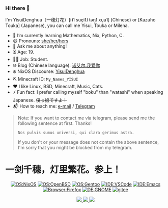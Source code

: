 ### Hi there 👋

<!--
**YisuiDenghua/YisuiDenghua** is a ✨ _special_ ✨ repository because its `README.md` (this file) appears on your GitHub profile.

Here are some ideas to get you started:

- 🔭 I’m currently working on ...
- 🌱 I’m currently learning ...
- 👯 I’m looking to collaborate on ...
- 🤔 I’m looking for help with ...
- 💬 Ask me about ...
- 📫 How to reach me: ...
- 😄 Pronouns: ...
- ⚡ Fun fact: ...
-->

I'm YisuiDenghua（一穂灯花）[i˧˥ sue̠i˥˩ təŋ˥ xu̟a˥] (Chinese) or [Kazuho Touka] (Japanese), you can call me Yisui, Touka or Milena.


- 🌱 I’m currently learning Mathematics, Nix, Python, C.
- 😄 Pronouns: [she/her/hers](https://pronoun.is/she)
- 💬 Ask me about anything!
- ⏳ Age: 19.
- 👩‍🎓 Job: Student.
- 🌐 Blog (Chinese language): [诺艾尔.我爱你](https://诺艾尔.我爱你)
- ❄️ NixOS Discourse: [YisuiDenghua](https://discourse.nixos.org/u/yisuidenghua)
- ⛏ Minecraft ID: `My_Names_YISUI`
- ❤️ I like Linux, BSD, Minecraft, Music, Cats.
- ⚡ Fun fact: I prefer calling myself "boku" than "watashi" when speaking Japanese.  ~~僕っ娘ですよ！~~
- 📬 How to reach me: [e-mail](mailto:bileiner@gmail.com) / [Telegram](https://t.me/My_Names_YISUI)

> Note: If you want to contact me via telegram, please send me the following sentence at first. Thanks!
> ```
> Nos pulvis sumus universi, qui clara gerimus astra.
> ```
> If you don't or your message does not contain the above sentence, I'm sorry that you might be blocked from my telegram.

# 一剑千穗，灯里繁花。参上！

<div align="center">
  
  [![OS:NixOS](https://img.shields.io/badge/OS-NixOS-blue?style=flat-square&logo=nixos)](https://nixos.org)
  [![OS:OpenBSD](https://img.shields.io/badge/OS-OpenBSD-yellow?style=flat-square&logo=openbsd)](https://openbsd.org)
  [![OS:Gentoo](https://img.shields.io/badge/OS-Gentoo-pink?style=flat-square&logo=gentoo)](https://gentoo.org/)
  [![IDE:VSCode](https://img.shields.io/badge/IDE-VSCode-blue?style=flat-square&logo=visualstudiocode)](https://code.visualstudio.com/)
  [![IDE:Emacs](https://img.shields.io/badge/IDE-Emacs-purple?style=flat-square&logo=Emacs)](https://gnu.org/)
  [![Browser:Firefox](https://img.shields.io/badge/Browser-Firefox-red?style=flat-square&logo=firefox)](https://mozilla.org)
  [![DE:GNOME](https://img.shields.io/badge/DE-GNOME-darkblue?style=flat-square&logo=GNOME)](https://gnome.org)
  [![gitee](https://img.shields.io/badge/gitee-一穂灯花-red?style=flat-square&logo=gitee)](https://gitee.com/YisuiDenghua)
  
</div>

<div align="center">
  <a href="https://github.com/vn7n24fzkq/github-profile-summary-cards">
    <img src="https://github-profile-summary-cards.vercel.app/api/cards/profile-details?username=yisuidenghua&theme=github" />
  </a>
  <a href="https://github.com/vn7n24fzkq/github-profile-summary-cards">
    <img src="https://github-profile-summary-cards.vercel.app/api/cards/stats?username=yisuidenghua&theme=github" />
  </a>
  <a href="https://github.com/vn7n24fzkq/github-profile-summary-cards">
    <img src="https://github-profile-summary-cards.vercel.app/api/cards/repos-per-language?username=yisuidenghua&theme=github" />
  </a>
</div>
